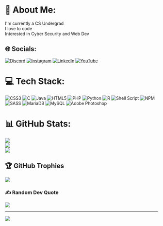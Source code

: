 # 💫 About Me:
I'm currently a CS Undergrad<br>I love to code<br>Interested in Cyber Security and Web Dev<br>


## 🌐 Socials:
[![Discord](https://img.shields.io/badge/Discord-%237289DA.svg?logo=discord&logoColor=white)](htttps://discord.gg/https://discord.gg/64cnuP6m) [![Instagram](https://img.shields.io/badge/Instagram-%23E4405F.svg?logo=Instagram&logoColor=white)](https://instagram.com/roshan_._ali) [![LinkedIn](https://img.shields.io/badge/LinkedIn-%230077B5.svg?logo=linkedin&logoColor=white)](https://linkedin.com/in/RoshanAli003) [![YouTube](https://img.shields.io/badge/YouTube-%23FF0000.svg?logo=YouTube&logoColor=white)](https://youtube.com/@codeknight003) 

# 💻 Tech Stack:
![CSS3](https://img.shields.io/badge/css3-%231572B6.svg?style=flat&logo=css3&logoColor=white) ![C](https://img.shields.io/badge/c-%2300599C.svg?style=flat&logo=c&logoColor=white) ![Java](https://img.shields.io/badge/java-%23ED8B00.svg?style=flat&logo=java&logoColor=white) ![HTML5](https://img.shields.io/badge/html5-%23E34F26.svg?style=flat&logo=html5&logoColor=white) ![PHP](https://img.shields.io/badge/php-%23777BB4.svg?style=flat&logo=php&logoColor=white) ![Python](https://img.shields.io/badge/python-3670A0?style=flat&logo=python&logoColor=ffdd54) ![R](https://img.shields.io/badge/r-%23276DC3.svg?style=flat&logo=r&logoColor=white) ![Shell Script](https://img.shields.io/badge/shell_script-%23121011.svg?style=flat&logo=gnu-bash&logoColor=white) ![NPM](https://img.shields.io/badge/NPM-%23000000.svg?style=flat&logo=npm&logoColor=white) ![SASS](https://img.shields.io/badge/SASS-hotpink.svg?style=flat&logo=SASS&logoColor=white) ![MariaDB](https://img.shields.io/badge/MariaDB-003545?style=flat&logo=mariadb&logoColor=white) ![MySQL](https://img.shields.io/badge/mysql-%2300f.svg?style=flat&logo=mysql&logoColor=white) ![Adobe Photoshop](https://img.shields.io/badge/adobephotoshop-%2331A8FF.svg?style=flat&logo=adobephotoshop&logoColor=white)
# 📊 GitHub Stats:
![](https://github-readme-stats.vercel.app/api?username=RoshanAli339&theme=darcula&hide_border=false&include_all_commits=false&count_private=false)<br/>
![](https://github-readme-streak-stats.herokuapp.com/?user=RoshanAli339&theme=darcula&hide_border=false)<br/>
![](https://github-readme-stats.vercel.app/api/top-langs/?username=RoshanAli339&theme=darcula&hide_border=false&include_all_commits=false&count_private=false&layout=compact)

## 🏆 GitHub Trophies
![](https://github-profile-trophy.vercel.app/?username=RoshanAli339&theme=nord&no-frame=false&no-bg=false&margin-w=4)

### ✍️ Random Dev Quote
![](https://quotes-github-readme.vercel.app/api?type=horizontal&theme=dark)

---
[![](https://visitcount.itsvg.in/api?id=RoshanAli339&icon=6&color=11)](https://visitcount.itsvg.in)

<!-- Proudly created with GPRM ( https://gprm.itsvg.in ) -->
